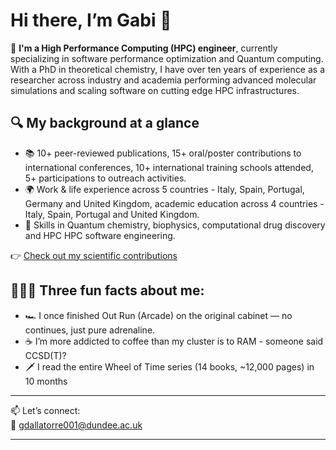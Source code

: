 # Hi there, I’m **Gabi** 👋  

🧠 **I'm a High Performance Computing (HPC) engineer**, currently specializing in software performance optimization and Quantum computing. With a PhD in theoretical chemistry, I have over ten years of experience as a researcher across industry and academia performing advanced molecular simulations and scaling software on cutting edge HPC infrastructures. 

## 🔍 My background at a glance

- 📚 10+ peer-reviewed publications, 15+ oral/poster contributions to international conferences, 10+ international training schools attended, 5+ participations to outreach activities.
- 🌍 Work & life experience across 5 countries - Italy, Spain, Portugal, Germany and United Kingdom, academic education across 4 countries - Italy, Spain, Portugal and United Kingdom.  
- 🧪 Skills in Quantum chemistry, biophysics, computational drug discovery and HPC HPC software engineering.  
  
👉 [Check out my scientific contributions](https://github.com/gdallatorre-hpc/research-portfolio/blob/main/test.md)  

## 🎉🎉🎉 Three fun facts about me:  

- 🏎️ I once finished Out Run (Arcade) on the original cabinet — no continues, just pure adrenaline.  
- ☕ I’m more addicted to coffee than my cluster is to RAM - someone said CCSD(T)?  
- 🗡️ I read the entire Wheel of Time series (14 books, ~12,000 pages) in 10 months  

---

📫 Let’s connect:  
📧 gdallatorre001@dundee.ac.uk  

---






<!--
**gdallatorre-hpc/gdallatorre-hpc** is a ✨ _special_ ✨ repository because its `README.md` (this file) appears on your GitHub profile.

Here are some ideas to get you started:

- 🔭 I’m currently working on ...
- 🌱 I’m currently learning ...
- 👯 I’m looking to collaborate on ...
- 🤔 I’m looking for help with ...
- 💬 Ask me about ...
- 📫 How to reach me: ...
- 😄 Pronouns: ...
- ⚡ Fun fact: ...
-->
